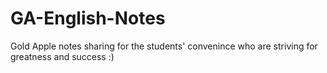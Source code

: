 # GA-English-Notes
Gold Apple notes sharing for the students' convenince who are striving for greatness and success :)
